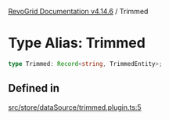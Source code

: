 [RevoGrid Documentation v4.14.6](README.md) / Trimmed

# Type Alias: Trimmed

```ts
type Trimmed: Record<string, TrimmedEntity>;
```

## Defined in

[src/store/dataSource/trimmed.plugin.ts:5](https://github.com/revolist/revogrid/blob/62db573a68fb44a3482895267c8cda1c54f2f4d4/src/store/dataSource/trimmed.plugin.ts#L5)
